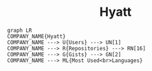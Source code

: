 <h1 align="center">Hyatt</h1>

```mermaid
graph LR
COMPANY_NAME{Hyatt}
COMPANY_NAME ---> U{Users} ---> UN[1]
COMPANY_NAME ---> R{Repositories} ---> RN[16]
COMPANY_NAME ---> G{Gists} ---> GN[2]
COMPANY_NAME ---> ML{Most Used<br>Languages}
```
